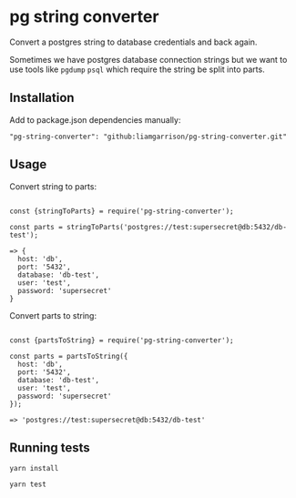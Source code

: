 # pg string converter

Convert a postgres string to database credentials and back again.

Sometimes we have postgres database connection strings but we want to use tools like `pgdump` `psql` which require the string be split into parts.

## Installation

Add to package.json dependencies manually:

`"pg-string-converter": "github:liamgarrison/pg-string-converter.git"`

## Usage

Convert string to parts:

```

const {stringToParts} = require('pg-string-converter');

const parts = stringToParts('postgres://test:supersecret@db:5432/db-test');

=> {
  host: 'db',
  port: '5432',
  database: 'db-test',
  user: 'test',
  password: 'supersecret'
}

```

Convert parts to string:

```

const {partsToString} = require('pg-string-converter');

const parts = partsToString({
  host: 'db',
  port: '5432',
  database: 'db-test',
  user: 'test',
  password: 'supersecret'
});

=> 'postgres://test:supersecret@db:5432/db-test'

```

## Running tests

`yarn install`

`yarn test`
